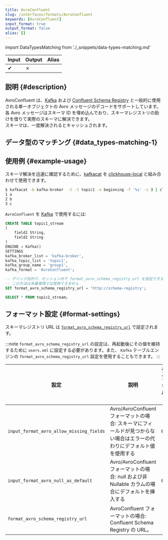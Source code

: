 ```yaml
---
title: AvroConfluent
slug: /interfaces/formats/AvroConfluent
keywords: [AvroConfluent]
input_format: true
output_format: false
alias: []
---
```


import DataTypesMatching from './_snippets/data-types-matching.md'

| Input | Output | Alias |
|-------|--------|-------|
| ✔     | ✗      |       |

## 説明 {#description}

AvroConfluent は、[Kafka](https://kafka.apache.org/) および [Confluent Schema Registry](https://docs.confluent.io/current/schema-registry/index.html) と一般的に使用される単一オブジェクトの Avro メッセージのデコードをサポートしています。  
各 Avro メッセージはスキーマ ID を埋め込んでおり、スキーマレジストリの助けを借りて実際のスキーマに解決できます。  
スキーマは、一度解決されるとキャッシュされます。

## データ型のマッチング {#data_types-matching-1}

<DataTypesMatching/>

## 使用例 {#example-usage}

スキーマ解決を迅速に確認するために、[kafkacat](https://github.com/edenhill/kafkacat) を [clickhouse-local](/operations/utilities/clickhouse-local.md) と組み合わせて使用できます。

```bash
$ kafkacat -b kafka-broker  -C -t topic1 -o beginning -f '%s' -c 3 | clickhouse-local   --input-format AvroConfluent --format_avro_schema_registry_url 'http://schema-registry' -S "field1 Int64, field2 String"  -q 'select *  from table'
1 a
2 b
3 c
```

`AvroConfluent` を [Kafka](/engines/table-engines/integrations/kafka.md) で使用するには:

```sql
CREATE TABLE topic1_stream
(
    field1 String,
    field2 String
)
ENGINE = Kafka()
SETTINGS
kafka_broker_list = 'kafka-broker',
kafka_topic_list = 'topic1',
kafka_group_name = 'group1',
kafka_format = 'AvroConfluent';

-- デバッグ目的で、セッション内で format_avro_schema_registry_url を設定できます。
-- この方法は本番環境では使用できません
SET format_avro_schema_registry_url = 'http://schema-registry';

SELECT * FROM topic1_stream;
```

## フォーマット設定 {#format-settings}

スキーマレジストリ URL は [`format_avro_schema_registry_url`](/operations/settings/settings-formats.md/#format_avro_schema_registry_url) で設定されます。

:::note
`format_avro_schema_registry_url` の設定は、再起動後にその値を維持するために `users.xml` に設定する必要があります。また、 `Kafka` テーブルエンジンの `format_avro_schema_registry_url` 設定を使用することもできます。
:::

| 設定                                         | 説明                                                                                               | デフォルト |
|---------------------------------------------|----------------------------------------------------------------------------------------------------|---------|
| `input_format_avro_allow_missing_fields`    | Avro/AvroConfluent フォーマットの場合: スキーマにフィールドが見つからない場合はエラーの代わりにデフォルト値を使用する | `0`     |
| `input_format_avro_null_as_default`         | Avro/AvroConfluent フォーマットの場合: null および非 Nullable カラムの場合にデフォルトを挿入する         |   `0`   |
| `format_avro_schema_registry_url`           | AvroConfluent フォーマットの場合: Confluent Schema Registry の URL。                               |         |
